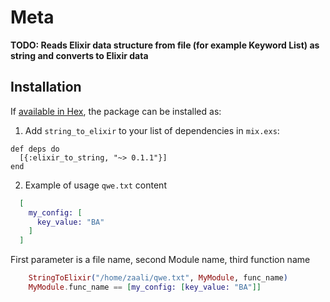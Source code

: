 # Meta

**TODO: Reads Elixir data structure from file (for example Keyword List) as string and converts to Elixir data**

## Installation

If [available in Hex](https://hex.pm/docs/publish), the package can be installed as:

  1. Add `string_to_elixir` to your list of dependencies in `mix.exs`:

    def deps do
      [{:elixir_to_string, "~> 0.1.1"}]
    end

  2. Example of usage
  `qwe.txt` content
  ```elixir
    [
      my_config: [
        key_value: "BA"
      ]
    ]
  ```
  First parameter is a file name, second Module name, third function name
```elixir
    StringToElixir("/home/zaali/qwe.txt", MyModule, func_name)
    MyModule.func_name == [my_config: [key_value: "BA"]]
